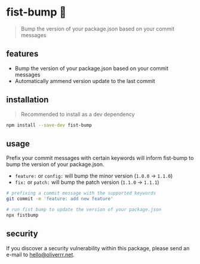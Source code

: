 # fist-bump 👊

> Bump the version of your package.json based on your commit messages

## features

- Bump the version of your package.json based on your commit messages
- Automatically ammend version update to the last commit

## installation

> Recommended to install as a dev dependency

```bash
npm install --save-dev fist-bump
```

## usage

Prefix your commit messages with certain keywords will inform fist-bump to bump the version of your package.json.

- `feature:` or `config:` will bump the minor version (`1.0.0` -> `1.1.0`)
- `fix:` or `patch:` will bump the patch version (`1.1.0` -> `1.1.1`)

```bash
# prefixing a commit message with the supported keywords
git commit -m 'feature: add new feature'

# run fist bump to update the version of your package.json
npx fistbump
```

## security

If you discover a security vulnerability within this package, please send an e-mail to [hello@oliverrr.net](mailto:hello@oliverrr.net).
